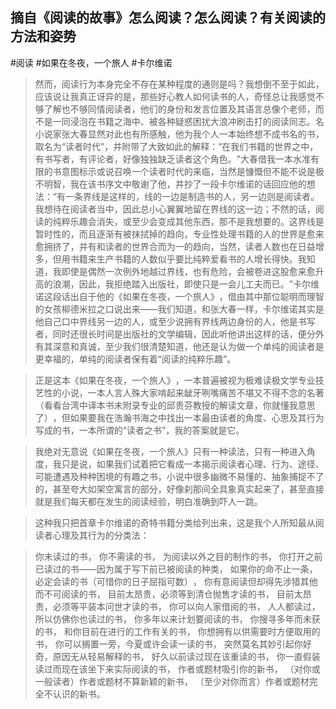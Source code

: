 ## 摘自《阅读的故事》怎么阅读？怎么阅读？有关阅读的方法和姿势
#阅读 #如果在冬夜，一个旅人 #卡尔维诺
> 然而，阅读行为本身完全不存在某种程度的通则是吗？我想倒不至于如此，应该说让我真正讶异的是，那些好心教人如何读书的人，奇怪总让我感觉不够了解也不够同情阅读者，他们的身份和发言位置及其语言总像个老师，而不是一同浸泡在书籍之海中、被各种疑惑困扰大浪冲刷击打的阅读同志。名小说家张大春显然对此也有所感触，他为我个人一本始终想不成书名的书，取名为“读者时代”​，并附带了大致如此的解释：​“在我们书籍的世界之中，有书写者，有评论者，好像独独缺乏读者这个角色。​”大春借我一本水准有限的书意图标示或说召唤一个读者时代的来临，当然是慷慨但不能不说是极不明智，我在该书序文中敬谢了他，并抄了一段卡尔维诺的话回应他的想法：​“有一条界线是这样的，线的一边是制造书的人，另一边则是阅读者。我想待在阅读者当中，因此总小心翼翼地留在界线的这一边；不然的话，阅读的纯粹乐趣会消失，或至少会变成其他东西，那不是我想要的。这界线是暂时性的，而且逐渐有被抹拭掉的趋向，专业性处理书籍的人的世界是愈来愈拥挤了，并有和读者的世界合而为一的趋向，当然，读者人数也在日益增多，但用书籍来生产书籍的人数似乎要比纯粹爱看书的人增长得快。我知道，我即使是偶然一次例外地越过界线，也有危险，会被卷进这股愈来愈升高的浪潮，因此，我拒绝踏入出版社，即使只是一会儿工夫而已。​”卡尔维诺这段话出自于他的《如果在冬夜，一个旅人》​，借由其中那位聪明而理智的女孩柳德米拉之口说出来——我们知道，和张大春一样，卡尔维诺其实是他自己口中界线另一边的人，或至少说拥有界线两边身份的人，他是书写者，同时还很长时间是出版社的文学编辑，因此听他讲出这样的话，便分外有其深意和真诚，至少我们很清楚知道，他还是认为做一个单纯的阅读者是更幸福的，单纯的阅读者保有着“阅读的纯粹乐趣”​。

> 正是这本《如果在冬夜，一个旅人》​，一本普遍被视为极难读极文学专业技艺性的小说，一本人言人殊大家啃起来龇牙咧嘴痛苦不堪又不得不念的名著（看看台湾中译本书末附录专业的邱贵芬教授的解读文章，你就懂我意思了）​，但如果要我在浩瀚书海之中找出一本最由读者的角度、心思及其行为写成的书，一本所谓的“读者之书”​，我的答案就是它。

> 我绝对无意说《如果在冬夜，一个旅人》只有一种读法，只有一种进入角度，我只是说，如果我们试着把它看成一本揭示阅读者心理、行为、途径、可能遭遇及种种困境的有趣之书，小说中很多幽微不易懂的、抽象捕捉不了的，甚至夸大如架空寓言的部分，好像刹那间全具象真实起来了，甚至直接就是我们每天都在发生的阅读经验，明白准确到吓人一跳。

> 这种我只把首章卡尔维诺的奇特书籍分类给列出来，这是我个人所知最从阅读者心理及其行为的分类法：

> 你未读过的书，
你不需读的书，
为阅读以外之目的制作的书，
你打开之前已读过的书——因为属于写下前已被阅读的种类，
如果你的命不止一条，必定会读的书（可惜你的日子屈指可数）​，
你有意阅读但却得先涉猎其他而不可阅读的书，
目前太昂贵，必须等到清仓抛售才读的书，
目前太昂贵，必须等平装本问世才读的书，
你可以向人家借阅的书，
人人都读过，所以仿佛你也读过的书，
你多年以来计划要阅读的书，
你搜寻多年而未获的书，
和你目前在进行的工作有关的书，
你想拥有以供需要时方便取用的书，
你可以搁置一旁，今夏或许会读一读的书，
突然莫名其妙引起你好奇，原因无从轻易解释的书，
好久以前读过现在该重读的书，
你一直假装读过而现在该坐下来实际阅读的书，
作者或题材吸引你的新书，
（对你或一般读者）作者或题材不算新颖的新书，
（至少对你而言）作者或题材完全不认识的新书。